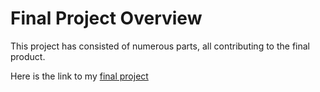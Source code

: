 # Final Project Overview

This project has consisted of numerous parts, all contributing to the final product.  

Here is the link to my [final project](https://carnegiemellon.shorthandstories.com/disconnected--broadband-/-technology-access-and-educational-equity-in-the-time-of-covid-19/index.html)

